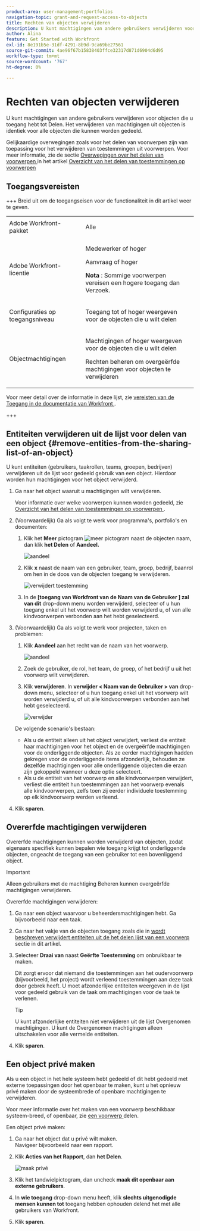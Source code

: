 ```yaml
---
product-area: user-management;portfolios
navigation-topic: grant-and-request-access-to-objects
title: Rechten van objecten verwijderen
description: U kunt machtigingen van andere gebruikers verwijderen voor objecten die u toegang hebt tot Delen. Het verwijderen van machtigingen uit objecten is identiek voor alle objecten die kunnen worden gedeeld.
author: Alina
feature: Get Started with Workfront
exl-id: 8e191b5e-31df-4291-8b9d-9ca69be27561
source-git-commit: 4ae96f67b15838403ffce32317d871d6904d6d95
workflow-type: tm+mt
source-wordcount: '767'
ht-degree: 0%

---
```


# Rechten van objecten verwijderen

<!--Audited: 01/2024-->

U kunt machtigingen van andere gebruikers verwijderen voor objecten die u toegang hebt tot Delen. Het verwijderen van machtigingen uit objecten is identiek voor alle objecten die kunnen worden gedeeld.

Gelijkaardige overwegingen zoals voor het delen van voorwerpen zijn van toepassing voor het verwijderen van toestemmingen uit voorwerpen. Voor meer informatie, zie de sectie [ Overwegingen over het delen van voorwerpen ](../../workfront-basics/grant-and-request-access-to-objects/sharing-permissions-on-objects-overview.md#consider) in het artikel [ Overzicht van het delen van toestemmingen op voorwerpen ](../../workfront-basics/grant-and-request-access-to-objects/sharing-permissions-on-objects-overview.md)

## Toegangsvereisten

+++ Breid uit om de toegangseisen voor de functionaliteit in dit artikel weer te geven. 

<table style="table-layout:auto"> 
 <col> 
 <col> 
 <tbody> 
  <tr> 
   <td role="rowheader">Adobe Workfront-pakket</td> 
   <td> <p>Alle </p> </td> 
  </tr> 
  <tr> 
   <td role="rowheader">Adobe Workfront-licentie</td> 
   <td> <p>Medewerker of hoger</p> 
   <p>Aanvraag of hoger</p>
   <p><strong> Nota </strong>: Sommige voorwerpen vereisen een hogere toegang dan Verzoek.</p>
   </td> 
  </tr> 
  <tr> 
   <td role="rowheader">Configuraties op toegangsniveau</td> 
   <td> <p>Toegang tot of hoger weergeven voor de objecten die u wilt delen</p> </td> 
  </tr> 
  <tr> 
   <td role="rowheader">Objectmachtigingen</td> 
   <td> <p>Machtigingen of hoger weergeven voor de objecten die u wilt delen</p> <p>Rechten beheren om overgeërfde machtigingen voor objecten te verwijderen</p>  </td> 
  </tr>
 </tbody> 
</table>

Voor meer detail over de informatie in deze lijst, zie [ vereisten van de Toegang in de documentatie van Workfront ](/help/quicksilver/administration-and-setup/add-users/access-levels-and-object-permissions/access-level-requirements-in-documentation.md).

+++

## Entiteiten verwijderen uit de lijst voor delen van een object {#remove-entities-from-the-sharing-list-of-an-object}

U kunt entiteiten (gebruikers, taakrollen, teams, groepen, bedrijven) verwijderen uit de lijst voor gedeeld gebruik van een object. Hierdoor worden hun machtigingen voor het object verwijderd.

1. Ga naar het object waaruit u machtigingen wilt verwijderen.

   Voor informatie over welke voorwerpen kunnen worden gedeeld, zie [ Overzicht van het delen van toestemmingen op voorwerpen ](../../workfront-basics/grant-and-request-access-to-objects/sharing-permissions-on-objects-overview.md).

1. (Voorwaardelijk) Ga als volgt te werk voor programma&#39;s, portfolio&#39;s en documenten:

   1. Klik het **Meer** pictogram ![ meer pictogram ](assets/more-icon.png) naast de objecten naam, dan klik **het Delen** of **Aandeel.**

      ![ aandeel ](assets/share-a-document-350x160.png)

   1. Klik **x** naast de naam van een gebruiker, team, groep, bedrijf, baanrol om hen in de doos van de objecten toegang te verwijderen.

      ![ verwijdert toestemming ](assets/remove-permissions-on-portfolio.png)

   1. In de **[toegang van Workfront van de Naam van de Gebruiker ] zal van dit** drop-down menu worden verwijderd, selecteer of u hun toegang enkel uit het voorwerp wilt worden verwijderd u, of van alle kindvoorwerpen verbonden aan het hebt geselecteerd.

1. (Voorwaardelijk) Ga als volgt te werk voor projecten, taken en problemen:

   1. Klik **Aandeel** aan het recht van de naam van het voorwerp.

      ![ aandeel ](assets/new-share-button.png)
   1. Zoek de gebruiker, de rol, het team, de groep, of het bedrijf u uit het voorwerp wilt verwijderen.
   1. Klik **verwijderen**.
In **verwijder &lt; Naam van de Gebruiker > van** drop-down menu, selecteer of u hun toegang enkel uit het voorwerp wilt worden verwijderd u, of uit alle kindvoorwerpen verbonden aan het hebt geselecteerd.

      ![ verwijder ](assets/remove-permissions-on-project-nwe-350x479.png)

   De volgende scenario&#39;s bestaan:

   * Als u de entiteit alleen uit het object verwijdert, verliest die entiteit haar machtigingen voor het object en de overgeërfde machtigingen voor de onderliggende objecten. Als ze eerder machtigingen hadden gekregen voor de onderliggende items afzonderlijk, behouden ze dezelfde machtigingen voor alle onderliggende objecten die eraan zijn gekoppeld wanneer u deze optie selecteert.
   * Als u de entiteit van het voorwerp en alle kindvoorwerpen verwijdert, verliest die entiteit hun toestemmingen aan het voorwerp evenals alle kindvoorwerpen, zelfs toen zij eerder individuele toestemming op elk kindvoorwerp werden verleend.

1. Klik **sparen**.

<!--
## Remove permissions from several objects in bulk

You can remove entities (users, job roles, teams, groups, companies) from several objects at a time when you bulk select them in a list.

>[!NOTE]
>
>You cannot view what access entities have for all the objects selected when you select them in bulk. You must know which entity you want to remove from the sharing of the objects selected before removing their permissions.

1. Go to the list of objects that you want to share.

   For information about which objects can be shared, see [Overview of sharing permissions on objects](../../workfront-basics/grant-and-request-access-to-objects/sharing-permissions-on-objects-overview.md).

1. Select several objects in the list, then click the **Share** icon ![share icon](assets/share-icon.png)at the top of the list. 
1. Type the name of the user, role, team, group, or company for which you want to remove the access in the **Edit `<Object Name>` access to** field. 
1. From the access drop-down menu, select **No Access**.

   ![remove in bulk](assets/no-access-option-removing-permissions-bulk-tasks-nwe-350x166.png)

1. In the `<User Name>`'s Workfront access will be removed from this drop-down menu, select whether you want their access to be removed just from the objects that you have selected, or from all other children objects associated with it.  
   The following scenarios exist:

   * If you remove the entity only from the object, that entity loses their permissions on the object, and their inherited permissions to the children objects. If they were previously granted permissions to the children items individually, they retain the same permissions on all children objects associated with it when you select this option.&nbsp;
   * If you remove the entity from the object and all the children objects, that entity loses their permissions to the object as well as all children objects, even when they were previously given individual permission on each child object.

   **Example:** Select whether to remove permissions to just the tasks you selected in a list, or to the issues and documents attached to the tasks as well.

   ![access](assets/remove-permissions-bulk-drop-down-for-attached-objects-nwe-350x96.png)

1. (Optional) To change permissions in bulk for several objects, select another level of sharing for the selected entity.

   For example, if they have Manage permissions, select Contribute or View instead. 

1. Click **Save**.

-->

## Overerfde machtigingen verwijderen

Overerfde machtigingen kunnen worden verwijderd van objecten, zodat eigenaars specifiek kunnen bepalen wie toegang krijgt tot onderliggende objecten, ongeacht de toegang van een gebruiker tot een bovenliggend object.

>[!IMPORTANT]
>
>Alleen gebruikers met de machtiging Beheren kunnen overgeërfde machtigingen verwijderen.

Overerfde machtigingen verwijderen:

1. Ga naar een object waarvoor u beheerdersmachtigingen hebt. Ga bijvoorbeeld naar een taak.
1. Ga naar het vakje van de objecten toegang zoals die in [ wordt beschreven verwijdert entiteiten uit de het delen lijst van een voorwerp ](#remove-entities-from-the-sharing-list-of-an-object) sectie in dit artikel.
1. Selecteer **Draai van** naast **Geërfte Toestemming** om onbruikbaar te maken.

   Dit zorgt ervoor dat niemand die toestemmingen aan het oudervoorwerp (bijvoorbeeld, het project) wordt verleend toestemmingen aan deze taak door gebrek heeft. U moet afzonderlijke entiteiten weergeven in de lijst voor gedeeld gebruik van de taak om machtigingen voor de taak te verlenen.

   >[!TIP]
   >
   >U kunt afzonderlijke entiteiten niet verwijderen uit de lijst Overgenomen machtigingen. U kunt de Overgenomen machtigingen alleen uitschakelen voor alle vermelde entiteiten.

1. Klik **sparen**. 

## Een object privé maken

Als u een object in het hele systeem hebt gedeeld of dit hebt gedeeld met externe toepassingen door het openbaar te maken, kunt u het opnieuw privé maken door de systeembrede of openbare machtigingen te verwijderen. 

Voor meer informatie over het maken van een voorwerp beschikbaar systeem-breed, of openbaar, zie [ een voorwerp ](../../workfront-basics/grant-and-request-access-to-objects/share-an-object.md) delen.

Een object privé maken:

1. Ga naar het object dat u privé wilt maken.\
   Navigeer bijvoorbeeld naar een rapport.
1. Klik **Acties van het Rapport**, dan **het Delen**.

   ![ maak privé ](assets/report-permissions-make-private-nwe-350x477.png)

1. Klik het tandwielpictogram, dan uncheck **maak dit openbaar aan externe gebruikers**.
1. In **wie toegang** drop-down menu heeft, klik **slechts uitgenodigde mensen kunnen tot** toegang hebben ophouden delend het met alle gebruikers van Workfront.
1. Klik **sparen**.
